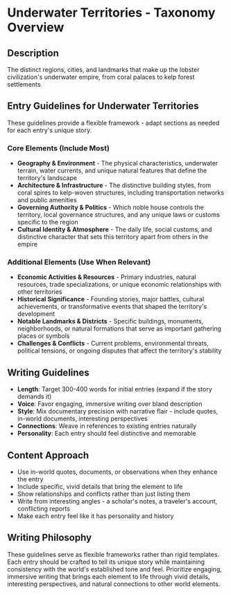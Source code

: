 # Underwater Territories - Taxonomy Overview

## Description
The distinct regions, cities, and landmarks that make up the lobster civilization's underwater empire, from coral palaces to kelp forest settlements

## Entry Guidelines for Underwater Territories
These guidelines provide a flexible framework - adapt sections as needed for each entry's unique story.

### Core Elements (Include Most)
- **Geography & Environment** - The physical characteristics, underwater terrain, water currents, and unique natural features that define the territory's landscape
- **Architecture & Infrastructure** - The distinctive building styles, from coral spires to kelp-woven structures, including transportation networks and public amenities
- **Governing Authority & Politics** - Which noble house controls the territory, local governance structures, and any unique laws or customs specific to the region
- **Cultural Identity & Atmosphere** - The daily life, social customs, and distinctive character that sets this territory apart from others in the empire

### Additional Elements (Use When Relevant)
- **Economic Activities & Resources** - Primary industries, natural resources, trade specializations, or unique economic relationships with other territories
- **Historical Significance** - Founding stories, major battles, cultural achievements, or transformative events that shaped the territory's development
- **Notable Landmarks & Districts** - Specific buildings, monuments, neighborhoods, or natural formations that serve as important gathering places or symbols
- **Challenges & Conflicts** - Current problems, environmental threats, political tensions, or ongoing disputes that affect the territory's stability

## Writing Guidelines
- **Length**: Target 300-400 words for initial entries (expand if the story demands it)
- **Voice**: Favor engaging, immersive writing over bland description
- **Style**: Mix documentary precision with narrative flair - include quotes, in-world documents, interesting perspectives
- **Connections**: Weave in references to existing entries naturally
- **Personality**: Each entry should feel distinctive and memorable

## Content Approach
- Use in-world quotes, documents, or observations when they enhance the entry
- Include specific, vivid details that bring the element to life
- Show relationships and conflicts rather than just listing them
- Write from interesting angles - a scholar's notes, a traveler's account, conflicting reports
- Make each entry feel like it has personality and history

## Writing Philosophy
These guidelines serve as flexible frameworks rather than rigid templates. Each entry should be crafted to tell its unique story while maintaining consistency with the world's established tone and feel. Prioritize engaging, immersive writing that brings each element to life through vivid details, interesting perspectives, and natural connections to other world elements.
